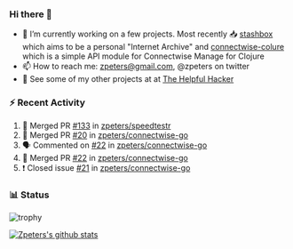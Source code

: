 ### Hi there 👋


- 🔭 I’m currently working on a few projects.  Most recently :inbox_tray: [stashbox](https://github.com/zpeters/stashbox) which aims to be a personal "Internet Archive" and [connectwise-colure](https://github.com/zpeters/connectwise-clojure) which is a simple API module for Connectwise Manage for Clojure
- 📫 How to reach me: zpeters@gmail.com, @zpeters on twitter
- 👋 See some of my other projects at at [The Helpful Hacker](https://thehelpfulhacker.net)

### :zap: Recent Activity

<!--START_SECTION:activity-->
1. 🎉 Merged PR [#133](https://github.com/zpeters/speedtestr/pull/133) in [zpeters/speedtestr](https://github.com/zpeters/speedtestr)
2. 🎉 Merged PR [#20](https://github.com/zpeters/connectwise-go/pull/20) in [zpeters/connectwise-go](https://github.com/zpeters/connectwise-go)
3. 🗣 Commented on [#22](https://github.com/zpeters/connectwise-go/issues/22) in [zpeters/connectwise-go](https://github.com/zpeters/connectwise-go)
4. 🎉 Merged PR [#22](https://github.com/zpeters/connectwise-go/pull/22) in [zpeters/connectwise-go](https://github.com/zpeters/connectwise-go)
5. ❗️ Closed issue [#21](https://github.com/zpeters/connectwise-go/issues/21) in [zpeters/connectwise-go](https://github.com/zpeters/connectwise-go)
<!--END_SECTION:activity-->

### :bar_chart: Status

![trophy](https://github-profile-trophy.vercel.app/?username=zpeters)

[![Zpeters's github stats](https://github-readme-stats.vercel.app/api?username=zpeters)](https://github.com/zpeters/github-readme-stats&show_icons=true)
